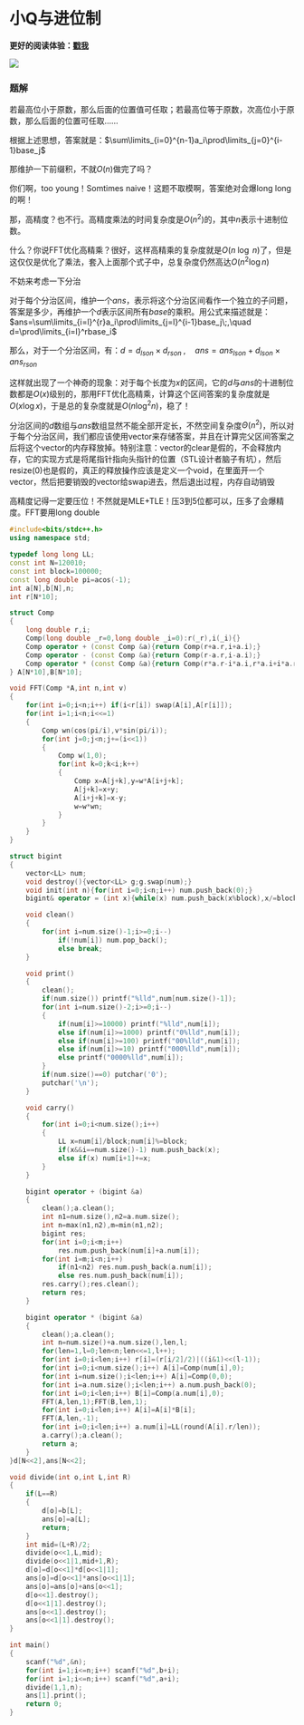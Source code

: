 # 小Q与进位制

**更好的阅读体验：[戳我](https://ebola-emperor.blog.luogu.org/xiao-q-yu-jin-wei-zhi-ti-xie)**

![](http://www.ebola.pro/images/20180912B.jpg)

### 题解

若最高位小于原数，那么后面的位置值可任取；若最高位等于原数，次高位小于原数，那么后面的位置可任取……

根据上述思想，答案就是：$\sum\limits_{i=0}^{n-1}a_i\prod\limits_{j=0}^{i-1}base_j​$

那维护一下前缀积，不就$O(n)$做完了吗？

你们啊，too young！Somtimes naive！这题不取模啊，答案绝对会爆long long的啊！

那，高精度？也不行。高精度乘法的时间复杂度是$O(n^2)$的，其中$n$表示十进制位数。

什么？你说FFT优化高精乘？很好，这样高精乘的复杂度就是$O(n\;\log\;n)$了，但是这仅仅是优化了乘法，套入上面那个式子中，总复杂度仍然高达$O(n^2\log n)$

不妨来考虑一下分治

对于每个分治区间，维护一个$ans$，表示将这个分治区间看作一个独立的子问题，答案是多少，再维护一个$d$表示区间所有$base$的乘积。用公式来描述就是：$ans=\sum\limits_{i=l}^{r}a_i\prod\limits_{j=l}^{i-1}base_j\;,\quad d=\prod\limits_{i=l}^rbase_i$

那么，对于一个分治区间，有：$d=d_{lson}\times d_{rson}\;,\quad ans=ans_{lson}+d_{lson}\times ans_{rson}$

这样就出现了一个神奇的现象：对于每个长度为$x$的区间，它的$d$与$ans$的十进制位数都是$O(x)$级别的，那用FFT优化高精乘，计算这个区间答案的复杂度就是$O(x\log x)$，于是总的复杂度就是$O(n\log^2n)$，稳了！

分治区间的$d$数组与$ans$数组显然不能全部开定长，不然空间复杂度$\Theta(n^2)$，所以对于每个分治区间，我们都应该使用vector来存储答案，并且在计算完父区间答案之后将这个vector的内存释放掉。特别注意：vector的clear是假的，不会释放内存，它的实现方式是将尾指针指向头指针的位置（STL设计者脑子有坑），然后resize(0)也是假的，真正的释放操作应该是定义一个void，在里面开一个vector，然后把要销毁的vector给swap进去，然后退出过程，内存自动销毁

高精度记得一定要压位！不然就是MLE+TLE！压3到5位都可以，压多了会爆精度。FFT要用long double

```cpp
#include<bits/stdc++.h>
using namespace std;

typedef long long LL;
const int N=120010;
const int block=100000;
const long double pi=acos(-1);
int a[N],b[N],n;
int r[N*10];

struct Comp
{
    long double r,i;
    Comp(long double _r=0,long double _i=0):r(_r),i(_i){}
    Comp operator + (const Comp &a){return Comp(r+a.r,i+a.i);}
    Comp operator - (const Comp &a){return Comp(r-a.r,i-a.i);}
    Comp operator * (const Comp &a){return Comp(r*a.r-i*a.i,r*a.i+i*a.r);}
} A[N*10],B[N*10];

void FFT(Comp *A,int n,int v)
{
    for(int i=0;i<n;i++) if(i<r[i]) swap(A[i],A[r[i]]);
    for(int i=1;i<n;i<<=1)
    {
        Comp wn(cos(pi/i),v*sin(pi/i));
        for(int j=0;j<n;j+=(i<<1))
        {
            Comp w(1,0);
            for(int k=0;k<i;k++)
            {
                Comp x=A[j+k],y=w*A[i+j+k];
                A[j+k]=x+y;
                A[i+j+k]=x-y;
                w=w*wn;
            }
        }
    }
}

struct bigint
{
    vector<LL> num;
    void destroy(){vector<LL> g;g.swap(num);}
    void init(int n){for(int i=0;i<n;i++) num.push_back(0);}
    bigint& operator = (int x){while(x) num.push_back(x%block),x/=block;}

    void clean()
    {
        for(int i=num.size()-1;i>=0;i--)
            if(!num[i]) num.pop_back();
            else break;
    }

    void print()
    {
        clean();
        if(num.size()) printf("%lld",num[num.size()-1]);
        for(int i=num.size()-2;i>=0;i--)
        {
            if(num[i]>=10000) printf("%lld",num[i]);
            else if(num[i]>=1000) printf("0%lld",num[i]);
            else if(num[i]>=100) printf("00%lld",num[i]);
            else if(num[i]>=10) printf("000%lld",num[i]);
            else printf("0000%lld",num[i]);
        }
        if(num.size()==0) putchar('0');
        putchar('\n');
    }

    void carry()
    {
        for(int i=0;i<num.size();i++)
        {
            LL x=num[i]/block;num[i]%=block;
            if(x&&i==num.size()-1) num.push_back(x);
            else if(x) num[i+1]+=x;
        }
    }

    bigint operator + (bigint &a)
    {
        clean();a.clean();
        int n1=num.size(),n2=a.num.size();
        int n=max(n1,n2),m=min(n1,n2);
        bigint res;
        for(int i=0;i<m;i++)
            res.num.push_back(num[i]+a.num[i]);
        for(int i=m;i<n;i++)
            if(n1<n2) res.num.push_back(a.num[i]);
            else res.num.push_back(num[i]);
        res.carry();res.clean();
        return res;
    }

    bigint operator * (bigint &a)
    {
        clean();a.clean();
        int n=num.size()+a.num.size(),len,l;
        for(len=1,l=0;len<n;len<<=1,l++);
        for(int i=0;i<len;i++) r[i]=(r[i/2]/2)|((i&1)<<(l-1));
        for(int i=0;i<num.size();i++) A[i]=Comp(num[i],0);
        for(int i=num.size();i<len;i++) A[i]=Comp(0,0);
        for(int i=a.num.size();i<len;i++) a.num.push_back(0);
        for(int i=0;i<len;i++) B[i]=Comp(a.num[i],0);
        FFT(A,len,1);FFT(B,len,1);
        for(int i=0;i<len;i++) A[i]=A[i]*B[i];
        FFT(A,len,-1);
        for(int i=0;i<len;i++) a.num[i]=LL(round(A[i].r/len));
        a.carry();a.clean();
        return a;
    }
}d[N<<2],ans[N<<2];

void divide(int o,int L,int R)
{
    if(L==R)
    {
        d[o]=b[L];
        ans[o]=a[L];
        return;
    }
    int mid=(L+R)/2;
    divide(o<<1,L,mid);
    divide(o<<1|1,mid+1,R);
    d[o]=d[o<<1]*d[o<<1|1];
    ans[o]=d[o<<1]*ans[o<<1|1];
    ans[o]=ans[o]+ans[o<<1];
    d[o<<1].destroy();
    d[o<<1|1].destroy();
    ans[o<<1].destroy();
    ans[o<<1|1].destroy();
}

int main()
{
    scanf("%d",&n);
    for(int i=1;i<=n;i++) scanf("%d",b+i);
    for(int i=1;i<=n;i++) scanf("%d",a+i);
    divide(1,1,n);
    ans[1].print();
    return 0;
}
```

